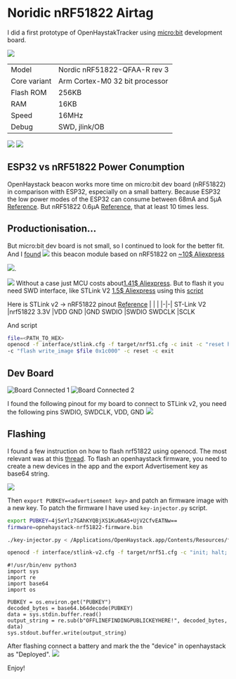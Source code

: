 # Noridic nRF51822 Airtag

I did a first prototype of OpenHaystakTracker using [micro:bit](https://tech.microbit.org/hardware/) development board.


![](images/2023-06-08-12-55-08.webp)

| | |
|-|-|
|Model|Nordic nRF51822-QFAA-R rev 3
|Core variant|Arm Cortex-M0 32 bit processor
|Flash ROM|256KB
|RAM|16KB
|Speed|16MHz
|Debug|SWD, jlink/OB

![](images/microbit-airtag.webp)
![](images/2023-06-08-12-38-39.webp)

## ESP32 vs nRF51822 Power Conumption

OpenHaystack beacon works more time on micro:bit dev board (nRF51822) in comparison witth ESP32, especially on a small battery. Because ESP32 the low power modes of the ESP32 can consume between 68mA and 5µA [Reference](https://www.arrow.com/en/research-and-events/articles/esp32-power-consumption-can-be-reduced-with-sleep-modes#:~:text=The%20upshot%20to%20all%20of,between%2068mA%20and%205%C2%B5A%2C%20or%20). But nRF51822 0.6µA [Reference](https://devzone.nordicsemi.com/guides/hardware-design-test-and-measuring/b/nrf5x/posts/nrf51-current-consumption-guide#:~:text=Schematics%20for%20the%20three%20different,27%20in%20the%20PS%20v2.git), that at least 10 times less.

## Productionisation...

But micro:bit dev board is not small, so I continued to look for the better fit.
And I [found](https://github.com/seemoo-lab/openhaystack/discussions/188)
![](images/2023-06-08-12-51-15.webp)
this beacon module based on nRF51822 on [~10$ Aliexpress](https://aliexpress.ru/item/1005003671695188.html)

![](images/2023-06-08-12-22-38.webp).

![](images/2023-06-08-12-50-26.webp)
Without a case just MCU costs about[1.41$ Aliexpress](https://aliexpress.ru/item/1005003470970655.html). But to flash it  you need SWD interface, like STLink V2 [1.5$ Aliexpress](https://aliexpress.ru/item/32260100115.html) using this [script](https://github.com/ddavidebor/nRF51822-OSX-ST_LINK_V2-Flasher-Script)

Here is STLink v2 -> nRF51822 pinout [Reference](https://habr.com/ru/articles/439148/)
| | |
|-|-|
ST-Link V2 	|nrf51822
3.3V 	|VDD
GND 	|GND
SWDIO 	|SWDIO
SWDCLK 	|SCLK

And script
```sh
file=<PATH_TO_HEX>
openocd -f interface/stlink.cfg -f target/nrf51.cfg -c init -c "reset halt" ^
-c "flash write_image $file 0x1c000" -c reset -c exit
```

## Dev Board
![Board Connected 1](images/nrf51822-1.webp)
![Board Connected 2](images/nrf51822-1.webp)

I found the following pinout for my board to connect to STLink v2, you need the following pins  SWDIO, SWDCLK, VDD, GND
![](images/2023-07-09-08-34-46.webp)

## Flashing

I found a few instruction on how to flash nrf51822 using openocd. The most relevant was at this [thread](https://github.com/seemoo-lab/openhaystack/issues/35#issuecomment-828338751
). To flash an openhaystack firmware, you need to create a new devices in the app and the export Advertisement key as base64 string.

![](Nordic-NRF51822-Airtag.md-images/2023-07-09-12-09-24.webp)

Then `export PUBKEY=<advertisement key>` and patch an firmware image with a new key. To patch the firmware I have used `key-injector.py` script.

```bash
export PUBKEY=4jSeYlz7GAhKYQBjXS1Ku06A5+UjV2CfvEATNw==
firmware=opnehaystack-nrf51822-firmware.bin

./key-injector.py < /Applications/OpenHaystack.app/Contents/Resources/firmware.bin > $firmware

openocd -f interface/stlink-v2.cfg -f target/nrf51.cfg -c "init; halt; nrf51 mass_erase; program $firmware verify; program $firmware; resume;"
```

```python3 key-injector.py
#!/usr/bin/env python3
import sys
import re
import base64
import os

PUBKEY = os.environ.get("PUBKEY")
decoded_bytes = base64.b64decode(PUBKEY)
data = sys.stdin.buffer.read()
output_string = re.sub(b"OFFLINEFINDINGPUBLICKEYHERE!", decoded_bytes, data)
sys.stdout.buffer.write(output_string)
```

After flashing connect a battery and mark the the "device" in openhaystack as "Deployed". ![](Nordic-NRF51822-Airtag.md-images/2023-07-09-12-10-03.webp)

 Enjoy!
